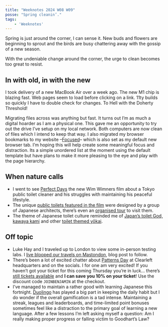 ```yaml
---
title: "Weeknotes 2024 W08 W09"
posse: "Spring cleanin’."
tags:
    - 'Weeknotes'
---
```


Spring is just around the corner, I can sense it. New buds and flowers are beginning to sprout and the birds are busy chattering away with the gossip of a new season.

With the undeniable change around the corner, the urge to clean becomes too great to resist.

## In with old, in with the new

I took delivery of a new MacBook Air over a week ago. The new M1 chip is blazing fast. Web pages seem to load before clicking on a link. 11ty builds so quickly I have to double check for changes. To Hell with the Doherty Threshold!

Migrating files across was anything but fast. It turns out I’m as much a digital hoarder as I am a physical one. This gave me an opportunity to try out the drive I’ve setup on my local network. Both computers are now clean of files which I intend to keep that way. I also migrated my browser bookmarks to my website –[Focused](/focused/)– which is also set as my default new browser tab. I’m hoping this will help create some meaningful focus and distraction. Its a simple unordered list at the moment using the default template but have plans to make it more pleasing to the eye and play with the page hierarchy.

## When nature calls

- I went to see [Perfect Days](/watching/#perfect-days) the new Wim Wimners film about a Tokyo public toilet cleaner and his struggles with maintaining his peaceful lifestyle.
- The unique [public toilets featured in the film](https://www.spoon-tamago.com/tokyo-toilet/) were designed by a group of Japanese architects, there’s even an [organised tour](https://www.spoon-tamago.com/tokyo-toilet-tour/) to visit them.
- The theme of Japanese toilet culture reminded me of [Japan’s toilet God, kawaya kami](https://en.wikipedia.org/wiki/Toilet_god) and other [toilet themed yōkai](https://uncannyjapan.com/podcast/toilet-gods/).

## Off topic

- Luke Hay and I traveled up to London to view some in-person testing labs. I [live blooped our travels on Mastondon](https://mastodon.social/@benjaminparry/112002566222467494), blog post to follow.
- There’s been a lot of excited chatter about [Patterns Day](https://patternsday.com/) at Clearleft headquarters and on the socials. I for one am very excited! If you haven’t got your ticket for this coming Thursday you’re in luck… there’s [still tickets available](https://ti.to/clearleft/patternsday2024) and **I can save you 10% on your ticket**! Use the discount code `JOINBENJAMIN` at the checkout.
- I’ve managed to maintain a rather good with learning Japanese this fortnight. [Duolingo](https://www.duolingo.com/profile/benjaminparry) has played a big part in keeping the daily habit but I do wonder if the overall gamification is a tad intense. Maintaining a streak, leagues and leaderboards, and time-limited point bonuses sometimes feel like a distraction to the primary goal of learning a new language. After a few lessons I’m left asking myself a question: Am I really making proper progress or falling victim to Goodhart’s Law?
